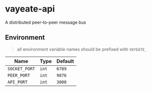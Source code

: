 # vayeate-api

A distributed peer-to-peer message bus

## Environment

> all environment variable names should be prefixed with `VAYEATE_`

| Name			          | Type	| Default |
|-------------------------|---------|---------|
| `SOCKET_PORT`           | `int`	| `6789`  |
| `PEER_PORT`             | `int`   | `9876`  |
| `API_PORT`			  | `int`	| `3000`  |
